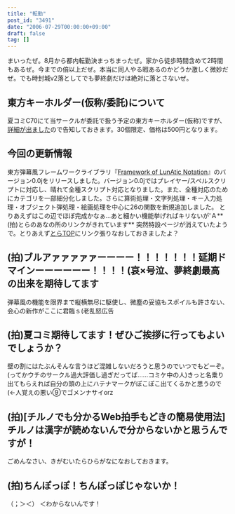 ```yaml
---
title: "転勤"
post_id: "3491"
date: "2006-07-29T00:00:00+09:00"
draft: false
tag: []
---
```



まいったぜ。8月から都内転勤決まっちまったぜ。家から徒歩時間含めて2時間もあるぜ。今までの倍以上だぜ。本当に同人やる暇あるのかどうか激しく微妙だぜ。でも時封城v2落としてでも夢終劇だけは絶対に落とさないぜ。
## 東方キーホルダー(仮称/委託)について
夏コミC70にて当サークルが委託で扱う予定の東方キーホルダー(仮称)ですが、[詳細が出ました](http://hal900.gotdns.com/HAL900page/goods/goods.html)ので告知しておきます。30個限定、価格は500円となります。
## 今回の更新情報
東方弾幕風フレームワークライブラリ『[Framework of LunAtic Notation](/tag/flan)』のバージョン0.0jをリリースしました。バージョン0.0jではプレイヤー/スペルスクリプトに対応し、晴れて全種スクリプト対応となりました。また、全種対応のためにカテゴリを一部細分化しました。さらに算術処理・文字列処理・キー入力処理・オブジェクト弾処理・絵画処理を中心に26の関数を新規追加しました。 とりあえずはこの辺でほぼ完成かなぁ…あと細かい機能挙げればキリないが'Ａ**(拍)とらのあなの所のリンクがきれています** 突然特設ページが消えていたようで。とりあえず[とらTOP](http://www.toranoana.jp/)にリンク張りなおしておきましたよ？
## (拍)ブルアァァァァァーーーー！！！！！！！延期ドマインーーーーーー！！！！(哀×号泣、夢終劇最高の出来を期待してます
弾幕風の機能を限界まで縦横無尽に駆使し、微塵の妥協もスポイルも許さない、会心の新作がここに君臨ｓ(老乱怒広告
## (拍)夏コミ期待してます！ぜひご挨拶に行ってもよいでしょうか？
壁の割にはたぶんそんな言うほど混雑しないだろうと思うのでいつでもどーぞ。(ってかウチのサークル過大評価し過ぎだってば……コミケ中の人)きっと名乗り出てもらえれば自分の頭の上にハテナマークがぽこぽこ出てくるかと思うので(←人覚えの悪い⑨でゴメンナサイorz
## (拍)[チルノでも分かるWeb拍手もどきの簡易使用法]チルノは漢字が読めないんで分からないかと思うんですが！
ごめんなさい、きがむいたらひらがなになおしておきます。
## (拍)ちんぽっぽ！ちんぽっぽじゃないか！
（；＞＜） ＜わからないんです！
